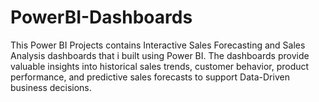 # PowerBI-Dashboards
This Power BI Projects contains Interactive Sales Forecasting and Sales Analysis dashboards that i built using Power BI. The dashboards provide valuable insights into historical sales trends, customer behavior, product performance, and predictive sales forecasts to support Data-Driven business decisions.
